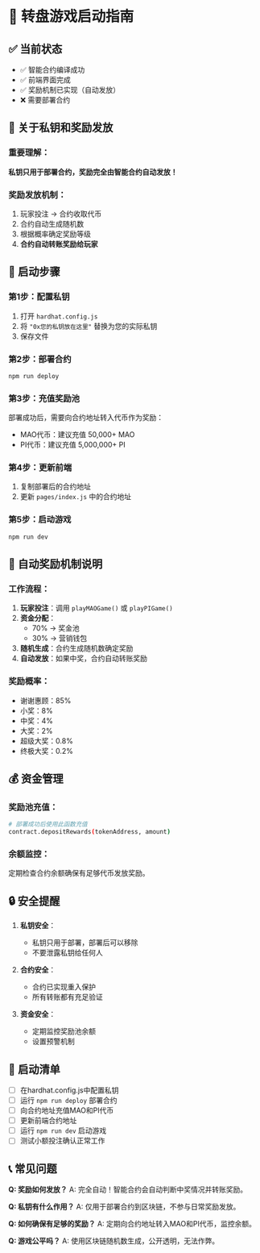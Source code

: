 # 🎰 转盘游戏启动指南

## ✅ 当前状态
- ✅ 智能合约编译成功
- ✅ 前端界面完成
- ✅ 奖励机制已实现（自动发放）
- ❌ 需要部署合约

## 🔑 关于私钥和奖励发放

### 重要理解：
**私钥只用于部署合约，奖励完全由智能合约自动发放！**

### 奖励发放机制：
1. 玩家投注 → 合约收取代币
2. 合约自动生成随机数
3. 根据概率确定奖励等级
4. **合约自动转账奖励给玩家**

## 🚀 启动步骤

### 第1步：配置私钥
1. 打开 `hardhat.config.js`
2. 将 `"0x您的私钥放在这里"` 替换为您的实际私钥
3. 保存文件

### 第2步：部署合约
```bash
npm run deploy
```

### 第3步：充值奖励池
部署成功后，需要向合约地址转入代币作为奖励：
- MAO代币：建议充值 50,000+ MAO
- PI代币：建议充值 5,000,000+ PI

### 第4步：更新前端
1. 复制部署后的合约地址
2. 更新 `pages/index.js` 中的合约地址

### 第5步：启动游戏
```bash
npm run dev
```

## 🤖 自动奖励机制说明

### 工作流程：
1. **玩家投注**：调用 `playMAOGame()` 或 `playPIGame()`
2. **资金分配**：
   - 70% → 奖金池
   - 30% → 营销钱包
3. **随机生成**：合约生成随机数确定奖励
4. **自动发放**：如果中奖，合约自动转账奖励

### 奖励概率：
- 谢谢惠顾：85%
- 小奖：8%
- 中奖：4%
- 大奖：2%
- 超级大奖：0.8%
- 终极大奖：0.2%

## 💰 资金管理

### 奖励池充值：
```bash
# 部署成功后使用此函数充值
contract.depositRewards(tokenAddress, amount)
```

### 余额监控：
定期检查合约余额确保有足够代币发放奖励。

## 🔒 安全提醒

1. **私钥安全**：
   - 私钥只用于部署，部署后可以移除
   - 不要泄露私钥给任何人

2. **合约安全**：
   - 合约已实现重入保护
   - 所有转账都有充足验证

3. **资金安全**：
   - 定期监控奖励池余额
   - 设置预警机制

## 🎯 启动清单

- [ ] 在hardhat.config.js中配置私钥
- [ ] 运行 `npm run deploy` 部署合约
- [ ] 向合约地址充值MAO和PI代币
- [ ] 更新前端合约地址
- [ ] 运行 `npm run dev` 启动游戏
- [ ] 测试小额投注确认正常工作

## 📞 常见问题

**Q: 奖励如何发放？**
A: 完全自动！智能合约会自动判断中奖情况并转账奖励。

**Q: 私钥有什么作用？**
A: 仅用于部署合约到区块链，不参与日常奖励发放。

**Q: 如何确保有足够的奖励？**
A: 定期向合约地址转入MAO和PI代币，监控余额。

**Q: 游戏公平吗？**
A: 使用区块链随机数生成，公开透明，无法作弊。 